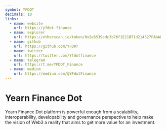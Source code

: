 ```yaml
---
symbol: YFDOT
decimals: 18
links:
  - name: website
    url: https://yfdot.finance
  - name: explorer
    url: https://etherscan.io/token/0x2e6539edc3b76f1E21B71d214527FAbA875F70F3
  - name: github
    url: https://github.com/YFDOT
  - name: twitter
    url: https://twitter.com/Yfdotfinance
  - name: telegram
    url: https://t.me/YFDOT_Finance
  - name: medium
    url: https://medium.com/@YFdotFinance
---
```


# Yearn Finance Dot

Yearn Finance Dot platform is powerful enough from a scalability, interoperability, developability and governance perspective to help make the vision of Web3 a reality that aims to get more value for an investment.

